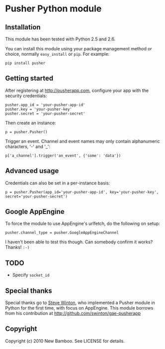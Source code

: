 Pusher Python module
====================

Installation
------------

This module has been tested with Python 2.5 and 2.6.

You can install this module using your package management method or choice, normally `easy_install` or `pip`. For example:

    pip install pusher

Getting started
---------------

After registering at <http://pusherapp.com>, configure your app with the security credentials:

    pusher.app_id = 'your-pusher-app-id'
    pusher.key = 'your-pusher-key'
    pusher.secret = 'your-pusher-secret'

Then create an instance:

    p = pusher.Pusher()

Trigger an event. Channel and event names may only contain alphanumeric characters, '-' and '_':

    p['a_channel'].trigger('an_event', {'some': 'data'})


Advanced usage
--------------

Credentials can also be set in a per-instance basis:

    p = pusher.Pusher(app_id='your-pusher-app-id', key='your-pusher-key', secret='your-pusher-secret')


Google AppEngine
----------------

To force the module to use AppEngine's urlfetch, do the following on setup:

    pusher.channel_type = pusher.GoogleAppEngineChannel

I haven't been able to test this though. Can somebody confirm it works? Thanks! `:-)`

TODO
----

* Specify `socket_id`

Special thanks
--------------

Special thanks go to [Steve Winton](http://www.nixonmcinnes.co.uk/people/steve/), who implemented a Pusher module in Python for the first time, with focus on AppEngine. This module borrows from his contribution at <http://github.com/swinton/gae-pusherapp>

Copyright
---------

Copyright (c) 2010 New Bamboo. See LICENSE for details.